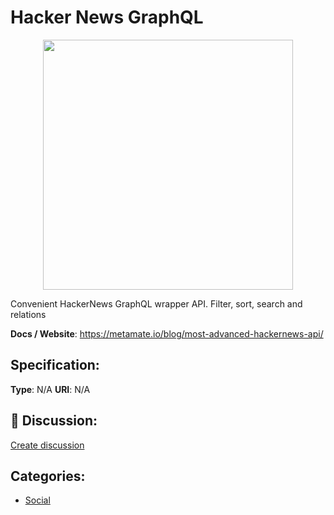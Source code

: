 # Hacker News GraphQL
<p align="center">
    <img width="400" src="https://raw.githubusercontent.com/apis-list/apis-list/apis/hacker-news-graphql/logo_256x256.png" />
</p>

Convenient HackerNews GraphQL wrapper API.  Filter, sort, search and relations

**Docs / Website**: https://metamate.io/blog/most-advanced-hackernews-api/

## Specification:
**Type**:  N/A 
**URI**:  N/A 

## 💬 Discussion:
[Create discussion](link)

## Categories:
- [Social](https://github.com/apis-list/apis-list#social)





